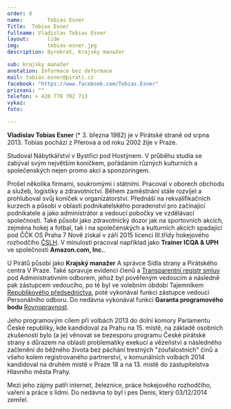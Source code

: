 ```yaml
---
order: 8
name:        Tobias Esner
Title:	Tobias Esner
fullname: Vladislav Tobias Esner
layout:      lide
img:         tobias-esner.jpg
description: Byrokrat, Krajsky manažer

sub: krajsky manažer
anotation: Informace bez deformace
mail: tobias.esner@pirati.cz
facebook: "https://www.facebook.com/Tobias.Esner"
priznani: ""
telefon: + 420 778 702 713
vykaz: 
foto: 

---
```


**Vladislav Tobias Esner** (* 3. března 1982) je v Pirátské straně od srpna 2013. Tobias pochází z Přerova a od roku 2002 žije v Praze.

Studoval Nábytkářství v Bystřici pod Hostýnem. V průběhu studia se zabýval svým největším koníčkem, pořádáním různých kulturních a společenských nejen promo akcí a sponzoringem. 

Prošel několika firmami, soukromými i státními. Pracoval v oborech obchodu a služeb, logistiky a zdravotnictví. Během zaměstnání stále rozvíjel a prohluboval svůj koníček v organizátorství.  Přednáší na rekvalifikačních kurzech a působí v oblasti podnikatelského poradenství pro začínající podnikatele a jako administrátor a vedoucí pobočky ve vzdělávací společnosti.
Také působí jako zdravotnický dozor jak na sportovních akcích, zejména hokej a fotbal, tak i na společenských a kulturních akcích spadající pod ČČK OS Praha 7  Nově získal v září 2015 licenci III.třídy hokejového rozhodčího [ČSLH](http://www.cslh.cz/).
V minulosti pracoval například jako **Trainer ICQA & UPH** ve společnosti **Amazon.com, Inc.**.


U Pirátů působí jako **Krajský manažer** A správce Sídla strany a Pirátského centra V Praze. Také spravuje evidenci členů a [Transparentní registr smluv](https://smlouvy.pirati.cz/) pod Administrativním odborem, jehož byl pověřeným vedoucím a následně pak zástupcem vedoucího, po té byl ve volebním období Tajemníkem [Republikového předsednictva](https://www.pirati.cz/rp/start), poté vykonával funkci zástupce vedoucí Personálního odboru.  Do nedávna vykonával funkci **Garanta programového bodu** [Rovnopravnost](https://www.pirati.cz/program/rovnopravnost).


Jeho programovým cílem při volbách 2013 do dolní komory Parlamentu České republiky, kde kandidoval za Prahu na 15. místě, na základě osobních zkušeností bylo (a je) věnovat se bezesporu programu České pirátské strany s důrazem na oblasti problematiky exekucí a vězeňství a následného začlenění do běžného života bez páchání trestných "zoufalostních" činů a všeho kolem registrovaného partnerství, v  komunálních volbách 2014 kandidoval na druhém místě v Praze 18 a na 13. místě do zastupitelstva Hlavního města Prahy.






Mezi jeho zájmy patří internet, železnice, práce hokejového rozhodčího, vaření a práce s lidmi. Do nedávna to byl i pes Denis, který 03/12/2014 zemřel.
